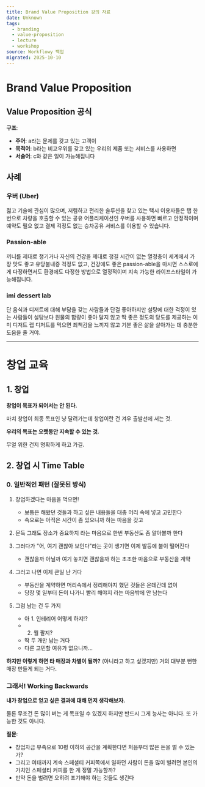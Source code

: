 ```yaml
---
title: Brand Value Proposition 강의 자료
date: Unknown
tags:
  - branding
  - value-proposition
  - lecture
  - workshop
source: Workflowy 백업
migrated: 2025-10-10
---
```


# Brand Value Proposition

## Value Proposition 공식

**구조**:
- **주어**: a라는 문제를 갖고 있는 고객이
- **목적어**: b라는 비교우위를 갖고 있는 우리의 제품 또는 서비스를 사용하면
- **서술어**: c와 같은 일이 가능해집니다

## 사례

### 우버 (Uber)
젊고 기술에 관심이 많으며, 저렴하고 편리한 솔루션을 찾고 있는 택시 이용자들은
탭 한번으로 차량을 호출할 수 있는 공유 어플리케이션인 우버를 사용하면
빠르고 안정적이며 예약도 필요 없고 결제 걱정도 없는 승차공유 서비스를 이용할 수 있습니다.

### Passion-able
끼니를 제대로 챙기거나 자신의 건강을 제대로 챙길 시간이 없는 열정충이
세계에서 가장 맛도 좋고 유당불내증 걱정도 없고, 건강에도 좋은 passion-able을 마시면
스스로에게 다정하면서도 환경에도 다정한 방법으로 열정적이며 지속 가능한 라이프스타일이 가능해집니다.

### imi dessert lab
단 음식과 디저트에 대해 부담을 갖는 사람들과 단걸 좋아하지만 설탕에 대한 걱정이 있는 사람들이
설탕보다 원물의 함량이 좋아 달지 않고 딱 좋은 정도의 당도를 제공하는 이미 디저트 랩 디저트를 먹으면
죄책감을 느끼지 않고 기분 좋은 삶을 살아가는 데 충분한 도움을 줄 거야.

---

# 창업 교육

## 1. 창업

**창업이 목표가 되어서는 안 된다.**

마치 창업이 최종 목표인 냥 달려가는데
창업이란 건 겨우 출발선에 서는 것.

**우리의 목표는 오랫동안 지속할 수 있는 것.**

무얼 위한 건지 명확하게 하고 가길.

## 2. 창업 시 Time Table

### 0. 일반적인 패턴 (잘못된 방식)

1. 창업하겠다는 마음을 먹으면!
   - 보통은 해왔던 것들과 하고 싶은 내용들을 대충 머리 속에 넣고 고민한다
   - 속으로는 아직은 시간이 좀 있으니까 하는 마음을 갖고

2. 문득 그래도 장소가 중요하지 라는 마음으로 한번 부동산도 좀 알아볼까 한다

3. 그러다가 "어, 여기 괜찮아 보인다"라는 곳이 생기면 이제 발등에 불이 떨어진다
   - 괜찮을까 아닐까 여기 놓치면 괜찮을까 하는 초조한 마음으로 부동산을 계약

4. 그러고 나면 이제 큰일 난 거다
   - 부동산을 계약하면 머리속에서 정리해야지 했던 것들은 온데간데 없이
   - 당장 몇 일부터 돈이 나가니 빨리 해야지 라는 마음밖에 안 남는다

5. 그럼 남는 건 두 가지
   - 아 1. 인테리어 어떻게 하지!?
   - 2. 뭘 팔지?
   - 딱 두 개만 남는 거다
   - 다른 고민할 여유가 없으니까...

**하지만 이렇게 하면 타 매장과 차별이 될까?**
(아니라고 하고 싶겠지만) 거의 대부분 뻔한 매장 만들게 되는 거다.

### 그래서! Working Backwards

**내가 창업으로 얻고 싶은 결과에 대해 먼저 생각해보자.**

물론 무조건 돈 많이 버는 게 목표일 수 있겠지
하지만 반드시 그게 능사는 아니다. 또 가능한 것도 아니다.

**질문**:
- 창업자금 부족으로 10평 이하의 공간을 계획한다면 처음부터 많은 돈을 벌 수 있는가?
- 그리고 여태까지 계속 스페셜티 커피쪽에서 일하던 사람이 돈을 많이 벌려면 본인의 가치인 스페셜티 커피를 한 게 정말 가능할까?
- 만약 돈을 벌려면 오히려 포기해야 하는 것들도 생긴다
